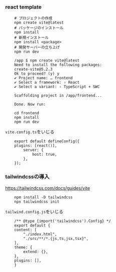 ### react template

```
    # プロジェクトの作成
    npm create vite@latest
    # パッケージのインストール
    npm install
    # 新規インストール
    npm install <package>
    # 開発サーバーの立ち上げ
    npm run dev
```


```
    /app $ npm create vite@latest
    Need to install the following packages:
    create-vite@5.2.3
    Ok to proceed? (y) y
    ✔ Project name: … frontend
    ✔ Select a framework: › React
    ✔ Select a variant: › TypeScript + SWC

    Scaffolding project in /app/frontend...

    Done. Now run:

    cd frontend
    npm install
    npm run dev
```


`vite.config.ts`をいじる

```
    export default defineConfig({
    plugins: [react()],
        server: {
            host: true,
        },
    });

```

### tailwindcssの導入
https://tailwindcss.com/docs/guides/vite
```
    npm install -D tailwindcss
    npx tailwindcss init
```

`tailwind.config.js`をいじる
```
    /** @type {import('tailwindcss').Config} */
    export default {
    content: [
        "./index.html",
        "./src/**/*.{js,ts,jsx,tsx}",
    ],
    theme: {
        extend: {},
    },
    plugins: [],
    }
```

